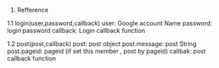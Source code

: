 1. Refference

1.1 login(user,password,callback)
    user: Google account Name
    password: login password
    callback: Login callback function

1.2 post(post,callback)
    post: post object
        post.message: post String
        post.pageid: pageid  (if set this member , post by pageid)
    callbak: post callback function


